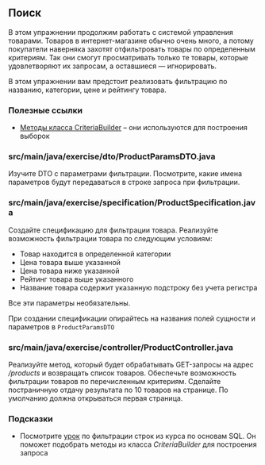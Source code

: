 ## Поиск

В этом упражнении продолжим работать с системой управления товарами. Товаров в интернет-магазине обычно очень много, а потому покупатели наверняка захотят отфильтровать товары по определенным критериям. Так они смогут просматривать только те товары, которые удовлетворяют их запросам, а оставшиеся — игнорировать.

В этом упражнении вам предстоит реализовать фильтрацию по названию, категории, цене и рейтингу товара.

### Полезные ссылки

* [Методы класса CriteriaBuilder](https://docs.oracle.com/javaee/7/api/javax/persistence/criteria/CriteriaBuilder.html) – они используются для построения выборок

### src/main/java/exercise/dto/ProductParamsDTO.java

Изучите DTO с параметрами фильтрации. Посмотрите, какие имена параметров будут передаваться в строке запроса при фильтрации.

### src/main/java/exercise/specification/ProductSpecification.java

Создайте спецификацию для фильтрации товара. Реализуйте возможность фильтрации товара по следующим условиям:

* Товар находится в определенной категории
* Цена товара выше указанной
* Цена товара ниже указанной
* Рейтинг товара выше указанного
* Название товара содержит указанную подстроку без учета регистра

Все эти параметры необязательны.

При создании спецификации опирайтесь на названия полей сущности и параметров в `ProductParamsDTO`

### src/main/java/exercise/controller/ProductController.java

Реализуйте метод, который будет обрабатывать GET-запросы на адрес */products* и возвращать список товаров. Обеспечьте возможность фильтрации товаров по перечисленным критериям. Сделайте постраничную отдачу результата по 10 товаров на странице. По умолчанию должна открываться первая страница.

### Подсказки

* Посмотрите [урок](https://ru.hexlet.io/courses/sql-basics/lessons/where-like/theory_unit) по фильтрации строк из курса по основам SQL. Он поможет подобрать методы из класса *CriteriaBuilder* для построения запроса
